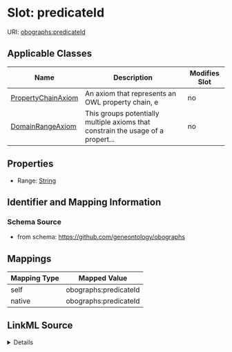 

# Slot: predicateId



URI: [obographs:predicateId](https://github.com/geneontology/obographs/predicateId)



<!-- no inheritance hierarchy -->





## Applicable Classes

| Name | Description | Modifies Slot |
| --- | --- | --- |
| [PropertyChainAxiom](PropertyChainAxiom.md) | An axiom that represents an OWL property chain, e |  no  |
| [DomainRangeAxiom](DomainRangeAxiom.md) | This groups potentially multiple axioms that constrain the usage of a propert... |  no  |







## Properties

* Range: [String](String.md)





## Identifier and Mapping Information







### Schema Source


* from schema: https://github.com/geneontology/obographs




## Mappings

| Mapping Type | Mapped Value |
| ---  | ---  |
| self | obographs:predicateId |
| native | obographs:predicateId |




## LinkML Source

<details>
```yaml
name: predicateId
from_schema: https://github.com/geneontology/obographs
rank: 1000
alias: predicateId
domain_of:
- DomainRangeAxiom
- PropertyChainAxiom
range: string

```
</details>